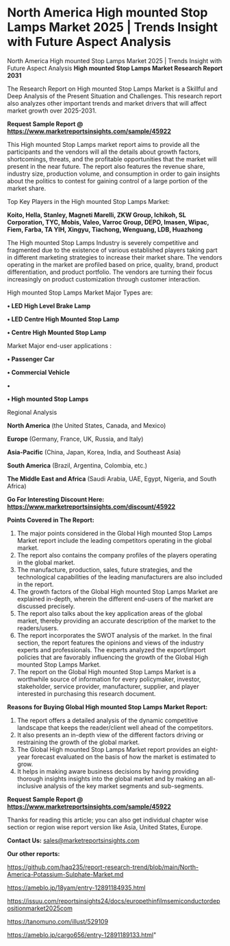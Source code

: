 # North America High mounted Stop Lamps Market 2025 | Trends Insight with Future Aspect Analysis
North America High mounted Stop Lamps Market 2025 | Trends Insight with Future Aspect Analysis
<strong>High mounted Stop Lamps Market Research Report 2031</strong>

The Research Report on High mounted Stop Lamps Market is a Skillful and Deep Analysis of the Present Situation and Challenges. This research report also analyzes other important trends and market drivers that will affect market growth over 2025-2031.

<strong>Request Sample Report @ <a href=https://www.marketreportsinsights.com/sample/45922>https://www.marketreportsinsights.com/sample/45922</a></strong>

This High mounted Stop Lamps market report aims to provide all the participants and the vendors will all the details about growth factors, shortcomings, threats, and the profitable opportunities that the market will present in the near future. The report also features the revenue share, industry size, production volume, and consumption in order to gain insights about the politics to contest for gaining control of a large portion of the market share.

Top Key Players in the High mounted Stop Lamps Market:

<strong>Koito, Hella, Stanley, Magneti Marelli, ZKW Group, Ichikoh, SL Corporation, TYC, Mobis, Valeo, Varroc Group, DEPO, Imasen, Wipac, Fiem, Farba, TA YIH, Xingyu, Tiachong, Wenguang, LDB, Huazhong</strong>

The High mounted Stop Lamps Industry is severely competitive and fragmented due to the existence of various established players taking part in different marketing strategies to increase their market share. The vendors operating in the market are profiled based on price, quality, brand, product differentiation, and product portfolio. The vendors are turning their focus increasingly on product customization through customer interaction.

High mounted Stop Lamps Market Major Types are:

<strong>•  LED High Level Brake Lamp

•  LED Centre High Mounted Stop Lamp

•  Centre High Mounted Stop Lamp</strong>

Market Major end-user applications :

<strong>•  Passenger Car

•  Commercial Vehicle

•  

•  High mounted Stop Lamps</strong>

Regional Analysis

</u><strong><b>North America</b></strong> (the United States, Canada, and Mexico)

<strong><b>Europe </b></strong>(Germany, France, UK, Russia, and Italy)

<strong><b>Asia-Pacific</b></strong> (China, Japan, Korea, India, and Southeast Asia)

<strong><b>South America</b></strong> (Brazil, Argentina, Colombia, etc.)

<strong><b>The Middle East and Africa</b></strong> (Saudi Arabia, UAE, Egypt, Nigeria, and South Africa)

<strong>Go For Interesting Discount Here: <a href=https://www.marketreportsinsights.com/discount/45922>https://www.marketreportsinsights.com/discount/45922</a></strong>

<strong>Points Covered in The Report:</strong>
<ol>
  <li>The major points considered in the Global High mounted Stop Lamps Market report include the leading competitors operating in the global market.</li>
  <li>The report also contains the company profiles of the players operating in the global market.</li>
  <li>The manufacture, production, sales, future strategies, and the technological capabilities of the leading manufacturers are also included in the report.</li>
  <li>The growth factors of the Global High mounted Stop Lamps Market are explained in-depth, wherein the different end-users of the market are discussed precisely.</li>
  <li>The report also talks about the key application areas of the global market, thereby providing an accurate description of the market to the readers/users.</li>
  <li>The report incorporates the SWOT analysis of the market. In the final section, the report features the opinions and views of the industry experts and professionals. The experts analyzed the export/import policies that are favorably influencing the growth of the Global High mounted Stop Lamps Market.</li>
  <li>The report on the Global High mounted Stop Lamps Market is a worthwhile source of information for every policymaker, investor, stakeholder, service provider, manufacturer, supplier, and player interested in purchasing this research document.</li>
</ol>
<strong>Reasons for Buying Global High mounted Stop Lamps Market Report:</strong>

<ol>
  <li>The report offers a detailed analysis of the dynamic competitive landscape that keeps the reader/client well ahead of the competitors.</li>
  <li>It also presents an in-depth view of the different factors driving or restraining the growth of the global market.</li>
  <li>The Global High mounted Stop Lamps Market report provides an eight-year forecast evaluated on the basis of how the market is estimated to grow.</li>
  <li>It helps in making aware business decisions by having providing thorough insights insights into the global market and by making an all-inclusive analysis of the key market segments and sub-segments.</li>
</ol>
<strong>Request Sample Report @ <a href=https://www.marketreportsinsights.com/sample/45922>https://www.marketreportsinsights.com/sample/45922</a></strong>


Thanks for reading this article; you can also get individual chapter wise section or region wise report version like Asia, United States, Europe.

<strong>Contact Us:</strong>
sales@marketreportsinsights.com

<strong>Our other reports:</strong>

<a href=https://github.com/haq235/report-research-trend/blob/main/North-America-Potassium-Sulphate-Market.md>https://github.com/haq235/report-research-trend/blob/main/North-America-Potassium-Sulphate-Market.md</a>

<a href=https://ameblo.jp/18yam/entry-12891184935.html>https://ameblo.jp/18yam/entry-12891184935.html</a>

<a href=https://issuu.com/reportsinsights24/docs/europethinfilmsemiconductordepositionmarket2025com>https://issuu.com/reportsinsights24/docs/europethinfilmsemiconductordepositionmarket2025com</a>

<a href=https://tanomuno.com/illust/529109>https://tanomuno.com/illust/529109</a>

<a href=https://ameblo.jp/cargo656/entry-12891189133.html>https://ameblo.jp/cargo656/entry-12891189133.html</a>"
